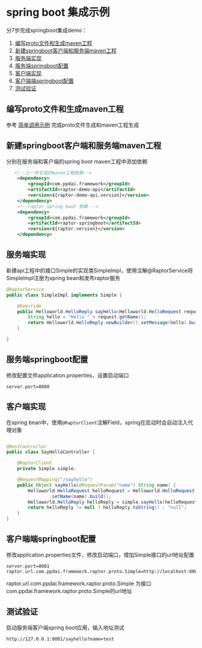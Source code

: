 # spring boot 集成示例

分7步完成springboot集成demo：

1. [编写proto文件和生成maven工程](#编写proto文件和生成maven工程)
2. [新建springboot客户端和服务端maven工程](#新建springboot客户端和服务端maven工程)
3. [服务端实现](#服务端实现)
4. [服务端springboot配置](#服务端springboot配置)
5. [客户端实现](#客户端实现)
6. [客户端端springboot配置](#客户端端springboot配置)
7. [测试验证](#测试验证)

## 编写proto文件和生成maven工程
参考 [简单调用示例](quickstart) 完成proto文件生成和maven工程生成

## 新建springboot客户端和服务端maven工程

分别在服务端和客户端的spring boot maven工程中添加依赖
```xml
   <!--上一步生成的maven工程依赖-->
    <dependency>
        <groupId>com.ppdai.framework</groupId>
        <artifactId>raptor-demo-api</artifactId>
        <version>${raptor-demo-api.version}</version>
    </dependency>
    <!--raptor spring boot 依赖 -->
    <dependency>
        <groupId>com.ppdai.framework</groupId>
        <artifactId>raptor-springboot</artifactId>
        <version>${raptor.version}</version>
    </dependency>

```

## 服务端实现

新建api工程中的接口Simple的实现类SimpleImpl，使用注解@RaptorService将SimpleImpl注册为spring bean和发布raptor服务

```java
@RaptorService
public class SimpleImpl implements Simple {

    @Override
    public Helloworld.HelloReply sayHello(Helloworld.HelloRequest request) {
        String hello = "Hello " + request.getName();
        return Helloworld.HelloReply.newBuilder().setMessage(hello).build();
    }

}
```

## 服务端springboot配置

修改配置文件application.properties，设置启动端口

```properties
server.port=8080
```

## 客户端实现

在spring bean中，使用`@RaptorClient`注解Field，spring在启动时会自动注入代理对象

```java

@RestController
public class SayHelloController {

    @RaptorClient
    private Simple simple;

    @RequestMapping("/sayhello")
    public Object sayHello(@RequestParam("name") String name) {
        Helloworld.HelloRequest helloRequest = Helloworld.HelloRequest.newBuilder()
                .setName(name).build();
        Helloworld.HelloReply helloReply = simple.sayHello(helloRequest);
        return helloReply != null ? helloReply.toString() : "null";
    }
}

```

## 客户端端springboot配置

修改application.properties文件，修改启动端口，增加Simple接口的url地址配置

```properties
server.port=8081
raptor.url.com.ppdai.framework.raptor.proto.Simple=http://localhost:8080
```
raptor.url.com.ppdai.framework.raptor.proto.Simple 为接口com.ppdai.framework.raptor.proto.Simple的url地址

## 测试验证

启动服务端客户端spring boot应用，输入地址测试

```cmd
http://127.0.0.1:8081/sayhello?name=test
```
